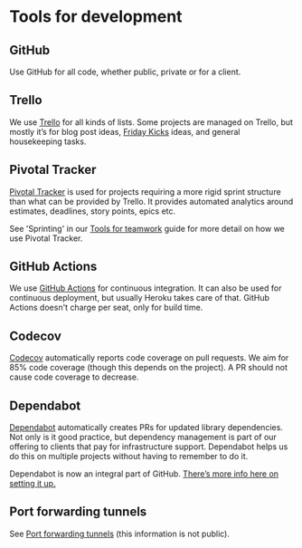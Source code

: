 # Tools for development

## GitHub
Use GitHub for all code, whether public, private or for a client.

## Trello
We use [Trello](https://trello.com) for all kinds of lists. Some projects are
managed on Trello, but mostly it’s for blog post ideas,
[Friday Kicks](../01-working-at-pixie-labs/03-friday-kicks.md) ideas, and general
housekeeping tasks.

## Pivotal Tracker
[Pivotal Tracker](https://www.pivotaltracker.com/dashboard) is used for projects
requiring a more rigid sprint structure than what can be provided by Trello. It
provides automated analytics around estimates, deadlines, story points, epics
etc.

See 'Sprinting' in our [Tools for teamwork](../01-working-at-pixie-labs/08-tools.md)
guide for more detail on how we use Pivotal Tracker.

## GitHub Actions
We use [GitHub Actions](https://github.com/features/actions) for continuous
integration. It can also be used for continuous deployment, but usually Heroku
takes care of that. GitHub Actions doesn't charge per seat, only for build time.

## Codecov
[Codecov](https://codecov.io/) automatically reports code coverage on pull
requests. We aim for 85% code coverage (though this depends on the project).
A PR should not cause code coverage to decrease.

## Dependabot
[Dependabot](https://dependabot.com/) automatically creates PRs for updated
library dependencies. Not only is it good practice, but dependency management is
part of our offering to clients that pay for infrastructure support. Dependabot
helps us do this on multiple projects without having to remember to do it.

Dependabot is now an integral part of GitHub.
[There’s more info here on setting it up.](https://github.blog/2020-06-01-keep-all-your-packages-up-to-date-with-dependabot/)

## Port forwarding tunnels
See [Port forwarding tunnels](https://docs.google.com/document/d/19CqUMPNCDos5R2Efeo2cL9MwjDrNPh73lQ4KQnU5waU/edit)
(this information is not public).
